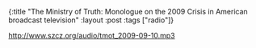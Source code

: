 {:title "The Ministry of Truth: Monologue on the 2009 Crisis in American broadcast television"
:layout :post
:tags  ["radio"]}

<http://www.szcz.org/audio/tmot_2009-09-10.mp3>

